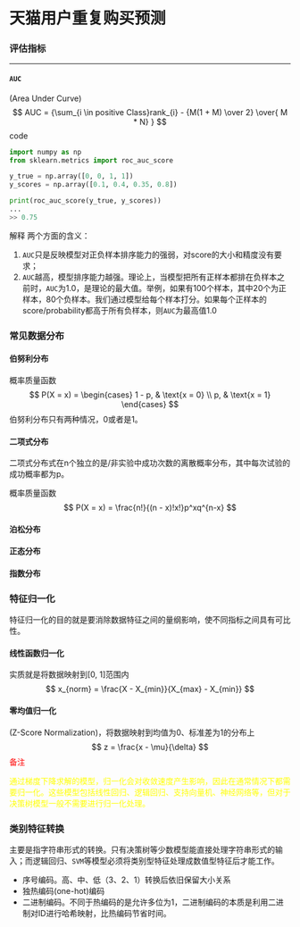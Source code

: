 

# 天猫用户重复购买预测



### 评估指标

---

#### `AUC`

(Area Under Curve)
$$
AUC = {\sum_{i \in positive Class}rank_{i} - {M(1 + M) \over 2} \over{ M * N} }
$$
code

```python
import numpy as np
from sklearn.metrics import roc_auc_score

y_true = np.array([0, 0, 1, 1])
y_scores = np.array([0.1, 0.4, 0.35, 0.8])

print(roc_auc_score(y_true, y_scores))
...
>> 0.75
```

解释
两个方面的含义：

1. `AUC`只是反映模型对正负样本排序能力的强弱，对score的大小和精度没有要求；
2. `AUC`越高，模型排序能力越强。理论上，当模型把所有正样本都排在负样本之前时，`AUC`为1.0，是理论的最大值。举例，如果有100个样本，其中20个为正样本，80个负样本。我们通过模型给每个样本打分。如果每个正样本的score/probability都高于所有负样本，则`AUC`为最高值1.0

### 常见数据分布

#### 伯努利分布

概率质量函数
$$
P(X = x) =
\begin{cases}
1 - p, & \text{x = 0}  \\
p, & \text{x = 1}
\end{cases}
$$
伯努利分布只有两种情况，0或者是1。

#### 二项式分布

二项式分布式在n个独立的是/非实验中成功次数的离散概率分布，其中每次试验的成功概率都为p。

概率质量函数
$$
P(X = x) = \frac{n!}{(n - x)!x!}p^xq^{n-x}
$$

#### 泊松分布

#### 正态分布

#### 指数分布



### 特征归一化

特征归一化的目的就是要消除数据特征之间的量纲影响，使不同指标之间具有可比性。

#### 线性函数归一化

实质就是将数据映射到[0, 1]范围内
$$
x_{norm} = \frac{X - X_{min}}{X_{max} - X_{min}}
$$

#### 零均值归一化

(Z-Score Normalization)，将数据映射到均值为0、标准差为1的分布上
$$
z = \frac{x - \mu}{\delta}
$$
<span style="color:red;">备注</span>

<span style="color:yellow;">通过梯度下降求解的模型，归一化会对收敛速度产生影响，因此在通常情况下都需要归一化。这些模型包括线性回归、逻辑回归、支持向量机、神经网络等，但对于决策树模型一般不需要进行归一化处理。</span>

### 类别特征转换

主要是指字符串形式的转换。只有决策树等少数模型能直接处理字符串形式的输入；而逻辑回归、`SVM`等模型必须将类别型特征处理成数值型特征后才能工作。

- 序号编码。高、中、低（3、2、1）转换后依旧保留大小关系
- 独热编码(one-hot)编码
- 二进制编码。不同于热编码的是允许多位为1，二进制编码的本质是利用二进制对ID进行哈希映射，比热编码节省时间。

